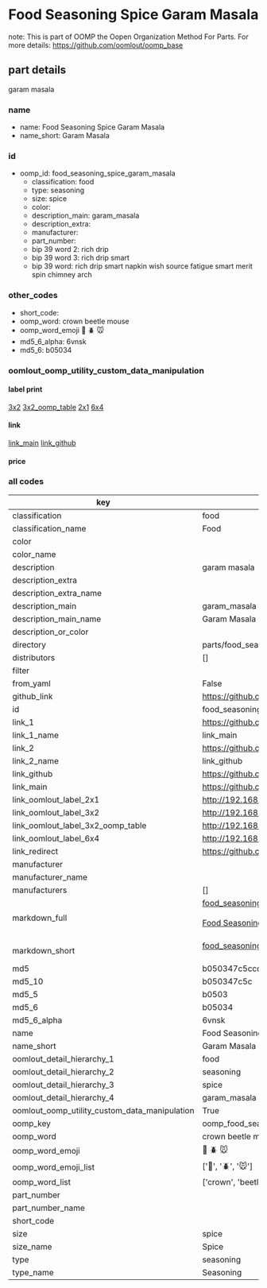 # Food Seasoning Spice Garam Masala  

note: This is part of OOMP the Oopen Organization Method For Parts. For more details: https://github.com/oomlout/oomp_base

##  part details
  



garam masala



### name
* name: Food Seasoning Spice Garam Masala
* name_short: Garam Masala
### id
* oomp_id: food_seasoning_spice_garam_masala
  * classification: food
  * type: seasoning
  * size: spice
  * color: 
  * description_main: garam_masala
  * description_extra: 
  * manufacturer: 
  * part_number: 
  * bip 39 word 2: rich drip
  * bip 39 word 3: rich drip smart
  * bip 39 word: rich drip smart napkin wish source fatigue smart merit spin chimney arch

### other_codes
* short_code: 
* oomp_word: crown beetle mouse
* oomp_word_emoji :crown: :beetle: :mouse:
* md5_6_alpha: 6vnsk
* md5_6: b05034






### oomlout_oomp_utility_custom_data_manipulation
#### label print
[3x2](http://192.168.1.245:1112/?label=oomp%206vnsk)
[3x2_oomp_table](http://192.168.1.108:1112/?label=oomp%206vnsk)
[2x1](http://192.168.1.242:1112/?label=oomp%206vnsk)
[6x4](http://192.168.1.55:1112/?label=oomp%206vnsk)    

#### link

[link_main](https://github.com/oomlout/oomlout_oomp_version_1_messy/tree/main/parts/food_seasoning_spice_garam_masala) [link_github](https://github.com/oomlout/oomlout_oomp_version_1_messy/tree/main/parts/food_seasoning_spice_garam_masala)                             

#### price







### all codes 
| key | value |  
| --- | --- |  
| classification | food |  
| classification_name | Food |  
| color |  |  
| color_name |  |  
| description | garam masala |  
| description_extra |  |  
| description_extra_name |  |  
| description_main | garam_masala |  
| description_main_name | Garam Masala |  
| description_or_color |   |  
| directory | parts/food_seasoning_spice_garam_masala |  
| distributors | [] |  
| filter |  |  
| from_yaml | False |  
| github_link | https://github.com/oomlout/oomlout_oomp_part_src/tree/main/parts/food_seasoning_spice_garam_masala |  
| id | food_seasoning_spice_garam_masala |  
| link_1 | https://github.com/oomlout/oomlout_oomp_version_1_messy/tree/main/parts/food_seasoning_spice_garam_masala |  
| link_1_name | link_main |  
| link_2 | https://github.com/oomlout/oomlout_oomp_version_1_messy/tree/main/parts/food_seasoning_spice_garam_masala |  
| link_2_name | link_github |  
| link_github | https://github.com/oomlout/oomlout_oomp_version_1_messy/tree/main/parts/food_seasoning_spice_garam_masala |  
| link_main | https://github.com/oomlout/oomlout_oomp_version_1_messy/tree/main/parts/food_seasoning_spice_garam_masala |  
| link_oomlout_label_2x1 | http://192.168.1.242:1112/?label=oomp%206vnsk |  
| link_oomlout_label_3x2 | http://192.168.1.245:1112/?label=oomp%206vnsk |  
| link_oomlout_label_3x2_oomp_table | http://192.168.1.108:1112/?label=oomp%206vnsk |  
| link_oomlout_label_6x4 | http://192.168.1.55:1112/?label=oomp%206vnsk |  
| link_redirect | https://github.com/oomlout/oomlout_oomp_version_1_messy/tree/main/parts/food_seasoning_spice_garam_masala |  
| manufacturer |  |  
| manufacturer_name |  |  
| manufacturers | [] |  
| markdown_full | [food_seasoning_spice_garam_masala](none)<br>[](none)<br>[Food Seasoning Spice Garam Masala](none)<br><br> |  
| markdown_short | [food_seasoning_spice_garam_masala](none)<br><br> |  
| md5 | b050347c5ccc8a7b407e492f9910cdca |  
| md5_10 | b050347c5c |  
| md5_5 | b0503 |  
| md5_6 | b05034 |  
| md5_6_alpha | 6vnsk |  
| name | Food Seasoning Spice Garam Masala |  
| name_short | Garam Masala |  
| oomlout_detail_hierarchy_1 | food |  
| oomlout_detail_hierarchy_2 | seasoning |  
| oomlout_detail_hierarchy_3 | spice |  
| oomlout_detail_hierarchy_4 | garam_masala |  
| oomlout_oomp_utility_custom_data_manipulation | True |  
| oomp_key | oomp_food_seasoning_spice_garam_masala |  
| oomp_word | crown beetle mouse |  
| oomp_word_emoji | :crown: :beetle: :mouse: |  
| oomp_word_emoji_list | [':crown:', ':beetle:', ':mouse:'] |  
| oomp_word_list | ['crown', 'beetle', 'mouse'] |  
| part_number |  |  
| part_number_name |  |  
| short_code |  |  
| size | spice |  
| size_name | Spice |  
| type | seasoning |  
| type_name | Seasoning |  
